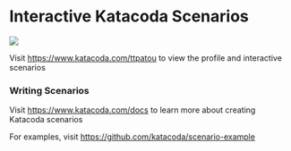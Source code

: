 # Interactive Katacoda Scenarios

[![](http://shields.katacoda.com/katacoda/ttpatou/count.svg)](https://www.katacoda.com/ttpatou "Get your profile on Katacoda.com")

Visit https://www.katacoda.com/ttpatou to view the profile and interactive scenarios

### Writing Scenarios
Visit https://www.katacoda.com/docs to learn more about creating Katacoda scenarios

For examples, visit https://github.com/katacoda/scenario-example
